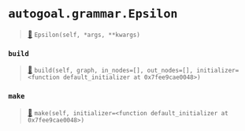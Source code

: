 # `autogoal.grammar.Epsilon`

> [📝](https://github.com/autogal/autogoal/blob/master/autogoal/grammar/_graph.py#L231)
> `Epsilon(self, *args, **kwargs)`

### `build`

> [📝](https://github.com/autogoal/autogoal/blob/master/autogoal/grammar/_graph.py#L232)
> `build(self, graph, in_nodes=[], out_nodes=[], initializer=<function default_initializer at 0x7fee9cae0048>)`

### `make`

> [📝](https://github.com/autogoal/autogoal/blob/master/autogoal/grammar/_graph.py#L161)
> `make(self, initializer=<function default_initializer at 0x7fee9cae0048>)`

